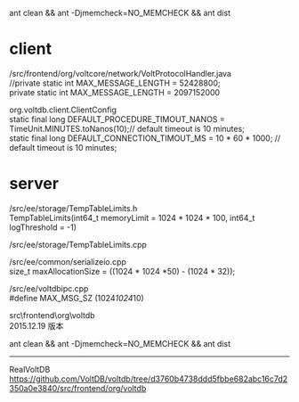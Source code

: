 ant clean && ant -Djmemcheck=NO_MEMCHECK && ant dist  

client
===
/src/frontend/org/voltcore/network/VoltProtocolHandler.java  
//private static int MAX_MESSAGE_LENGTH = 52428800;  
private static int MAX_MESSAGE_LENGTH = 2097152000

org.voltdb.client.ClientConfig  
static final long DEFAULT_PROCEDURE_TIMOUT_NANOS = TimeUnit.MINUTES.toNanos(10);// default timeout is 10 minutes;  
static final long DEFAULT_CONNECTION_TIMOUT_MS = 10 * 60 * 1000; // default timeout is 10 minutes;  

server
===
/src/ee/storage/TempTableLimits.h  
TempTableLimits(int64_t memoryLimit = 1024 * 1024 * 100, int64_t logThreshold = -1)  

/src/ee/storage/TempTableLimits.cpp  

/src/ee/common/serializeio.cpp  
size_t maxAllocationSize = ((1024 * 1024 *50) - (1024 * 32));

/src/ee/voltdbipc.cpp  
#define MAX_MSG_SZ (1024*1024*10)  

src\frontend\org\voltdb  
2015.12.19 版本

ant clean && ant -Djmemcheck=NO_MEMCHECK && ant dist

------------------------
RealVoltDB
https://github.com/VoltDB/voltdb/tree/d3760b4738ddd5fbbe682abc16c7d2350a0e3840/src/frontend/org/voltdb






